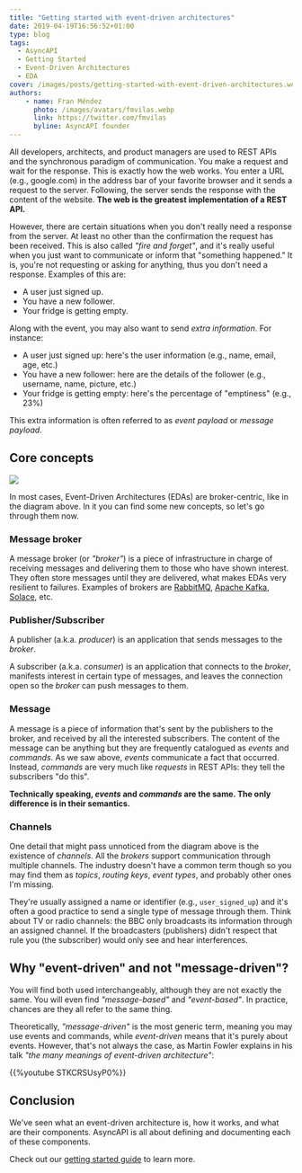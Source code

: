 ```yaml
---
title: "Getting started with event-driven architectures"
date: 2019-04-19T16:56:52+01:00
type: blog
tags:
  - AsyncAPI
  - Getting Started
  - Event-Driven Architectures
  - EDA
cover: /images/posts/getting-started-with-event-driven-architectures.webp
authors:
    - name: Fran Méndez
      photo: /images/avatars/fmvilas.webp
      link: https://twitter.com/fmvilas
      byline: AsyncAPI founder
---
```


All developers, architects, and product managers are used to REST APIs and the synchronous paradigm of communication. You make a request and wait for the response. This is exactly how the web works. You enter a URL (e.g., google.com) in the address bar of your favorite browser and it sends a request to the server. Following, the server sends the response with the content of the website. **The web is the greatest implementation of a REST API.**

However, there are certain situations when you don't really need a response from the server. At least no other than the confirmation the request has been received. This is also called _"fire and forget"_, and it's really useful when you just want to communicate or inform that "something happened." It is, you're not requesting or asking for anything, thus you don't need a response.  Examples of this are:

* A user just signed up.
* You have a new follower.
* Your fridge is getting empty.

Along with the event, you may also want to send _extra information_. For instance:

* A user just signed up: here's the user information (e.g., name, email, age, etc.)
* You have a new follower: here are the details of the follower (e.g., username, name, picture, etc.)
* Your fridge is getting empty: here's the percentage of "emptiness" (e.g., 23%)

This extra information is often referred to as _event payload_ or _message payload_.

## Core concepts

![](/images/diagrams/simple-event-driven.png)

In most cases, Event-Driven Architectures (EDAs) are broker-centric, like in the diagram above. In it you can find some new concepts, so let's go through them now.

### Message broker

A message broker (or _"broker"_) is a piece of infrastructure in charge of receiving messages and delivering them to those who have shown interest. They often store messages until they are delivered, what makes EDAs very resilient to failures. Examples of brokers are [RabbitMQ](https://rabbitmq.com), [Apache Kafka](http://kafka.apache.org/), [Solace](http://solace.com), etc.

### Publisher/Subscriber

A publisher (a.k.a. _producer_) is an application that sends messages to the _broker_.

A subscriber (a.k.a. _consumer_) is an application that connects to the _broker_, manifests interest in certain type of messages, and leaves the connection open so the _broker_ can push messages to them.

### Message

A message is a piece of information that's sent by the publishers to the broker, and received by all the interested subscribers. The content of the message can be anything but they are frequently catalogued as _events_ and _commands_. As we saw above, _events_ communicate a fact that occurred. Instead, _commands_ are very much like _requests_ in REST APIs: they tell the subscribers "do this".

**Technically speaking, _events_ and _commands_ are the same. The only difference is in their semantics.**

### Channels

One detail that might pass unnoticed from the diagram above is the existence of _channels_. All the _brokers_ support communication through multiple channels. The industry doesn't have a common term though so you may find them as _topics_, _routing keys_, _event types_, and probably other ones I'm missing.

They're usually assigned a name or identifier (e.g., `user_signed_up`) and it's often a good practice to send a single type of message through them. Think about TV or radio channels: the BBC only broadcasts its information through an assigned channel. If the broadcasters (publishers) didn't respect that rule you (the subscriber) would only see and hear interferences.

## Why "event-driven" and not "message-driven"?

You will find both used interchangeably, although they are not exactly the same. You will even find _"message-based"_ and _"event-based"_. In practice, chances are they all refer to the same thing.

Theoretically, _"message-driven"_ is the most generic term, meaning you may use events and commands, while _event-driven_ means that it's purely about events. However, that's not always the case, as Martin Fowler explains in his talk _"the many meanings of event-driven architecture"_:

{{%youtube STKCRSUsyP0%}}

## Conclusion

We've seen what an event-driven architecture is, how it works, and what are their components. AsyncAPI is all about defining and documenting each of these components.

Check out our [getting started guide](/docs/getting-started/) to learn more.